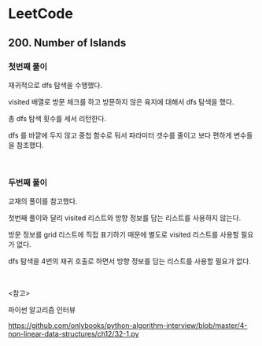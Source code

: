 # LeetCode

## 200. Number of Islands

### 첫번째 풀이

재귀적으로 dfs 탐색을 수행했다.

visited 배열로 방문 체크를 하고 방문하지 않은 육지에 대해서 dfs 탐색을 했다.

총 dfs 탐색 횟수를 세서 리턴한다.

dfs 를 바깥에 두지 않고 중첩 함수로 둬서 파라미터 갯수를 줄이고 보다 편하게 변수들을 참조했다.

<br>

### 두번째 풀이

교재의 풀이를 참고했다. 

첫번째 풀이와 달리 visited 리스트와 방향 정보를 담는 리스트를 사용하지 않는다.

방문 정보를 grid 리스트에 직접 표기하기 때문에 별도로 visited 리스트를 사용할 필요가 없다.

dfs 탐색을 4번의 재귀 호출로 하면서 방향 정보를 담는 리스트를 사용할 필요가 없다.



<br>

<참고>

파이썬 알고리즘 인터뷰

https://github.com/onlybooks/python-algorithm-interview/blob/master/4-non-linear-data-structures/ch12/32-1.py

